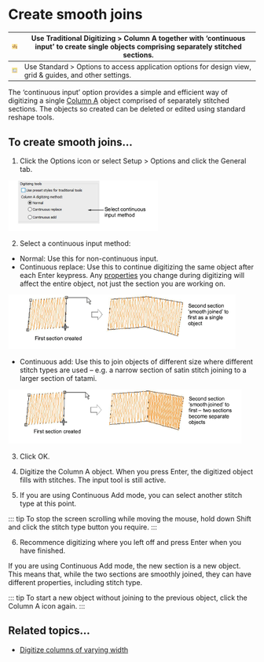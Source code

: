 # Create smooth joins

| ![InputA00103.png](assets/InputA00103.png) | Use Traditional Digitizing > Column A together with ‘continuous input’ to create single objects comprising separately stitched sections. |
| ------------------------------------------ | ---------------------------------------------------------------------------------------------------------------------------------------- |
| ![Options.png](assets/Options.png)         | Use Standard > Options to access application options for design view, grid & guides, and other settings.                                 |

The ‘continuous input’ option provides a simple and efficient way of digitizing a single [Column A](../../glossary/glossary) object comprised of separately stitched sections. The objects so created can be deleted or edited using standard reshape tools.

## To create smooth joins...

1. Click the Options icon or select Setup > Options and click the General tab.

![input00104.png](assets/input00104.png)

2. Select a continuous input method:

- Normal: Use this for non-continuous input.
- Continuous replace: Use this to continue digitizing the same object after each Enter keypress. Any [properties](../../glossary/glossary#properties) you change during digitizing will affect the entire object, not just the section you are working on.

![input00107.png](assets/input00107.png)

- Continuous add: Use this to join objects of different size where different stitch types are used – e.g. a narrow section of satin stitch joining to a larger section of tatami.

![input00110.png](assets/input00110.png)

3. Click OK.

4. Digitize the Column A object. When you press Enter, the digitized object fills with stitches. The input tool is still active.

5. If you are using Continuous Add mode, you can select another stitch type at this point.

::: tip
To stop the screen scrolling while moving the mouse, hold down Shift and click the stitch type button you require.
:::

6. Recommence digitizing where you left off and press Enter when you have finished.

If you are using Continuous Add mode, the new section is a new object. This means that, while the two sections are smoothly joined, they can have different properties, including stitch type.

::: tip
To start a new object without joining to the previous object, click the Column A icon again.
:::

## Related topics...

- [Digitize columns of varying width](Digitize_columns_of_varying_width)
